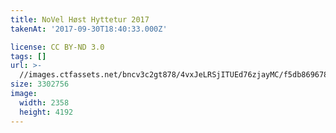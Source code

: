 ```yaml
---
title: NoVel Høst Hyttetur 2017
takenAt: '2017-09-30T18:40:33.000Z'

license: CC BY-ND 3.0
tags: []
url: >-
  //images.ctfassets.net/bncv3c2gt878/4vxJeLRSjITUEd76zjayMC/f5db86967896689b5b5091abf07fdbd2/novel-hst-hyttetur-2017_37437058371_o
size: 3302756
image:
  width: 2358
  height: 4192
---
```

